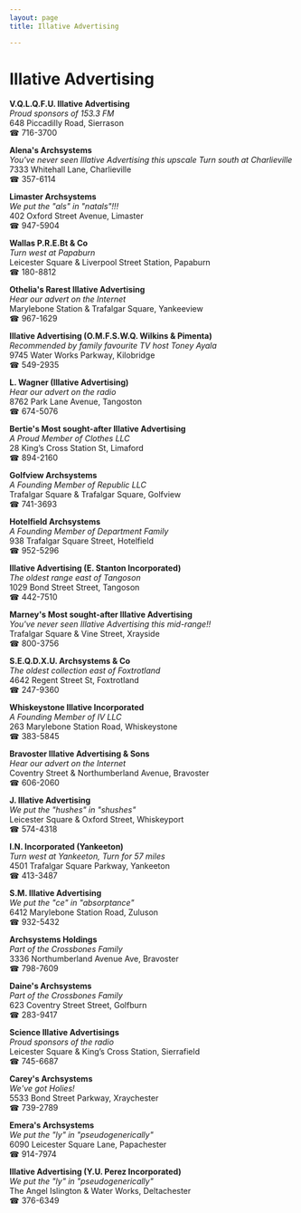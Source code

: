 ```yaml
---
layout: page 
title: Illative Advertising

---
```



# Illative Advertising


 **V.Q.L.Q.F.U. Illative Advertising**  
_Proud sponsors of 153.3 FM_  
648 Piccadilly Road, Sierrason  
☎ 716-3700

**Alena's Archsystems**  
_You've never seen Illative Advertising this upscale 
Turn south at Charlieville_  
7333 Whitehall Lane, Charlieville  
☎ 357-6114

**Limaster Archsystems**  
_We put the "als" in "natals"!!!_  
402 Oxford Street Avenue, Limaster  
☎ 947-5904

**Wallas P.R.E.Bt & Co**  
_Turn west at Papaburn_  
Leicester Square & Liverpool Street Station, Papaburn  
☎ 180-8812

**Othelia's Rarest Illative Advertising**  
_Hear our advert on the Internet_  
Marylebone Station & Trafalgar Square, Yankeeview  
☎ 967-1629

**Illative Advertising (O.M.F.S.W.Q. Wilkins & Pimenta)**  
_Recommended by family favourite TV host Toney Ayala_  
9745 Water Works Parkway, Kilobridge  
☎ 549-2935

**L. Wagner (Illative Advertising)**  
_Hear our advert on the radio_  
8762 Park Lane Avenue, Tangoston  
☎ 674-5076

**Bertie's Most sought-after Illative Advertising**  
_A Proud Member of Clothes LLC_  
28 King’s Cross Station St, Limaford  
☎ 894-2160

**Golfview Archsystems**  
_A Founding Member of Republic LLC_  
Trafalgar Square & Trafalgar Square, Golfview  
☎ 741-3693

**Hotelfield Archsystems**  
_A Founding Member of Department Family_  
938 Trafalgar Square Street, Hotelfield  
☎ 952-5296

**Illative Advertising (E. Stanton Incorporated)**  
_The oldest range east of Tangoson_  
1029 Bond Street Street, Tangoson  
☎ 442-7510

**Marney's Most sought-after Illative Advertising**  
_You've never seen Illative Advertising this mid-range!!_  
Trafalgar Square & Vine Street, Xrayside  
☎ 800-3756

**S.E.Q.D.X.U. Archsystems & Co**  
_The oldest collection east of Foxtrotland_  
4642 Regent Street St, Foxtrotland  
☎ 247-9360

**Whiskeystone Illative Incorporated**  
_A Founding Member of IV LLC_  
263 Marylebone Station Road, Whiskeystone  
☎ 383-5845

**Bravoster Illative Advertising & Sons**  
_Hear our advert on the Internet_  
Coventry Street & Northumberland Avenue, Bravoster  
☎ 606-2060

**J. Illative Advertising**  
_We put the "hushes" in "shushes"_  
Leicester Square & Oxford Street, Whiskeyport  
☎ 574-4318

**I.N. Incorporated (Yankeeton)**  
_Turn west at Yankeeton, Turn for 57 miles_  
4501 Trafalgar Square Parkway, Yankeeton  
☎ 413-3487

**S.M. Illative Advertising**  
_We put the "ce" in "absorptance"_  
6412 Marylebone Station Road, Zuluson  
☎ 932-5432

**Archsystems Holdings**  
_Part of the Crossbones Family_  
3336 Northumberland Avenue Ave, Bravoster  
☎ 798-7609

**Daine's Archsystems**  
_Part of the Crossbones Family_  
623 Coventry Street Street, Golfburn  
☎ 283-9417

**Science Illative Advertisings**  
_Proud sponsors of the radio_  
Leicester Square & King’s Cross Station, Sierrafield  
☎ 745-6687

**Carey's Archsystems**  
_We've got Holies!_  
5533 Bond Street Parkway, Xraychester  
☎ 739-2789

**Emera's Archsystems**  
_We put the "ly" in "pseudogenerically"_  
6090 Leicester Square Lane, Papachester  
☎ 914-7974

**Illative Advertising (Y.U. Perez Incorporated)**  
_We put the "ly" in "pseudogenerically"_  
The Angel Islington & Water Works, Deltachester  
☎ 376-6349

